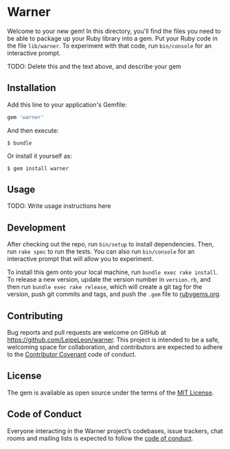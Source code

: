 # Warner

Welcome to your new gem! In this directory, you'll find the files you need to be able to package up your Ruby library into a gem. Put your Ruby code in the file `lib/warner`. To experiment with that code, run `bin/console` for an interactive prompt.

TODO: Delete this and the text above, and describe your gem

## Installation

Add this line to your application's Gemfile:

```ruby
gem 'warner'
```

And then execute:

    $ bundle

Or install it yourself as:

    $ gem install warner

## Usage

TODO: Write usage instructions here

## Development

After checking out the repo, run `bin/setup` to install dependencies. Then, run `rake spec` to run the tests. You can also run `bin/console` for an interactive prompt that will allow you to experiment.

To install this gem onto your local machine, run `bundle exec rake install`. To release a new version, update the version number in `version.rb`, and then run `bundle exec rake release`, which will create a git tag for the version, push git commits and tags, and push the `.gem` file to [rubygems.org](https://rubygems.org).

## Contributing

Bug reports and pull requests are welcome on GitHub at https://github.com/LeipeLeon/warner. This project is intended to be a safe, welcoming space for collaboration, and contributors are expected to adhere to the [Contributor Covenant](http://contributor-covenant.org) code of conduct.

## License

The gem is available as open source under the terms of the [MIT License](http://opensource.org/licenses/MIT).

## Code of Conduct

Everyone interacting in the Warner project’s codebases, issue trackers, chat rooms and mailing lists is expected to follow the [code of conduct](https://github.com/LeipeLeon/warner/blob/master/CODE_OF_CONDUCT.md).
